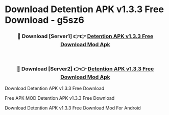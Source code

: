 # Download Detention APK v1.3.3 Free Download - g5sz6



<div align="center">
<h3>🔴 Download [Server1] 👉👉 <a href="https://momento.my/?title=Detention_APK_v1.3.3_Free_Download">Detention APK v1.3.3 Free Download Mod Apk</a></h3><br>

<h3>🔴 Download [Server2] 👉👉 <a href="https://momento.my/?title=Detention_APK_v1.3.3_Free_Download">Detention APK v1.3.3 Free Download Mod Apk</a></h3>
</div>



Download Detention APK v1.3.3 Free Download 

Free APK MOD Detention APK v1.3.3 Free Download 

Download Detention APK v1.3.3 Free Download Mod For Android
